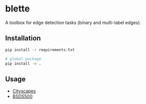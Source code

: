 # blette

A toolbox for edge detection tasks (binary and multi-label edges).

## Installation

```Bash
pip install -r requirements.txt

# global package
pip install -e .
```

## Usage

- [Cityscapes](./.readme/cityscapes.md)
- [BSDS500](./.readme/bsds500.md)
